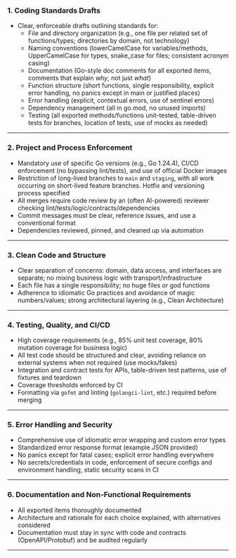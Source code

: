 ### 1. **Coding Standards Drafts**
- Clear, enforceable drafts outlining standards for:
    - File and directory organization (e.g., one file per related set of functions/types; directories by domain, not technology)
    - Naming conventions (lowerCamelCase for variables/methods, UpperCamelCase for types, snake_case for files; consistent acronym casing)
    - Documentation (Go-style doc comments for all exported items, comments that explain *why*, not just *what*)
    - Function structure (short functions, single responsibility, explicit error handling, no panics except in main or justified places)
    - Error handling (explicit, contextual errors, use of sentinel errors)
    - Dependency management (all in go.mod, no unused imports)
    - Testing (all exported methods/functions unit-tested, table-driven tests for branches, location of tests, use of mocks as needed)

---

### 2. **Project and Process Enforcement**
- Mandatory use of specific Go versions (e.g., Go 1.24.4), CI/CD enforcement (no bypassing lint/tests), and use of official Docker images
- Restriction of long-lived branches to `main` and `staging`, with all work occurring on short-lived feature branches. Hotfix and versioning process specified
- All merges require code review by an (often AI-powered) reviewer checking lint/tests/logic/contracts/dependencies
- Commit messages must be clear, reference issues, and use a conventional format
- Dependencies reviewed, pinned, and cleaned up via automation

---

### 3. **Clean Code and Structure**
- Clear separation of concerns: domain, data access, and interfaces are separate; no mixing business logic with transport/infrastructure
- Each file has a single responsibility; no huge files or god functions
- Adherence to idiomatic Go practices and avoidance of magic numbers/values; strong architectural layering (e.g., Clean Architecture)

---

### 4. **Testing, Quality, and CI/CD**
- High coverage requirements (e.g., 85% unit test coverage, 80% mutation coverage for business logic)
- All test code should be structured and clear, avoiding reliance on external systems when not required (use mocks/fakes)
- Integration and contract tests for APIs, table-driven test patterns, use of fixtures and teardown
- Coverage thresholds enforced by CI
- Formatting via `gofmt` and linting (`golangci-lint`, etc.) required before merging

---

### 5. **Error Handling and Security**
- Comprehensive use of idiomatic error wrapping and custom error types
- Standardized error response format (example JSON provided)
- No panics except for fatal cases; explicit error handling everywhere
- No secrets/credentials in code, enforcement of secure configs and environment handling, static security scans in CI

---

### 6. **Documentation and Non-Functional Requirements**
- All exported items thoroughly documented
- Architecture and rationale for each choice explained, with alternatives considered
- Documentation must stay in sync with code and contracts (OpenAPI/Protobuf) and be audited regularly

---


